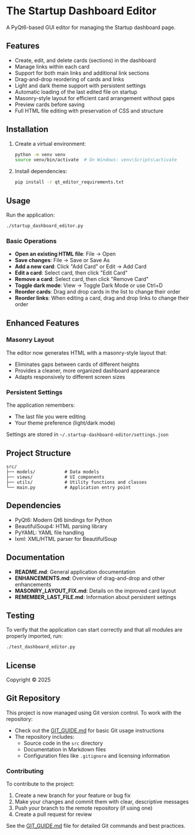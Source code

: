 # The Startup Dashboard Editor

A PyQt6-based GUI editor for managing the Startup dashboard page.

## Features

- Create, edit, and delete cards (sections) in the dashboard
- Manage links within each card
- Support for both main links and additional link sections
- Drag-and-drop reordering of cards and links
- Light and dark theme support with persistent settings
- Automatic loading of the last edited file on startup
- Masonry-style layout for efficient card arrangement without gaps
- Preview cards before saving
- Full HTML file editing with preservation of CSS and structure

## Installation

1. Create a virtual environment:
   ```bash
   python -m venv venv
   source venv/bin/activate  # On Windows: venv\Scripts\activate
   ```

2. Install dependencies:
   ```bash
   pip install -r qt_editor_requirements.txt
   ```

## Usage

Run the application:
```bash
./startup_dashboard_editor.py
```

### Basic Operations

- **Open an existing HTML file**: File → Open
- **Save changes**: File → Save or Save As
- **Add a new card**: Click "Add Card" or Edit → Add Card
- **Edit a card**: Select card, then click "Edit Card"
- **Remove a card**: Select card, then click "Remove Card"
- **Toggle dark mode**: View → Toggle Dark Mode or use Ctrl+D
- **Reorder cards**: Drag and drop cards in the list to change their order
- **Reorder links**: When editing a card, drag and drop links to change their order

## Enhanced Features

### Masonry Layout

The editor now generates HTML with a masonry-style layout that:
- Eliminates gaps between cards of different heights
- Provides a cleaner, more organized dashboard appearance
- Adapts responsively to different screen sizes

### Persistent Settings

The application remembers:
- The last file you were editing
- Your theme preference (light/dark mode)

Settings are stored in `~/.startup-dashboard-editor/settings.json`

## Project Structure

```
src/
├── models/           # Data models
├── views/            # UI components
├── utils/            # Utility functions and classes
└── main.py           # Application entry point
```

## Dependencies

- PyQt6: Modern Qt6 bindings for Python
- BeautifulSoup4: HTML parsing library
- PyYAML: YAML file handling
- lxml: XML/HTML parser for BeautifulSoup

## Documentation

- **README.md**: General application documentation
- **ENHANCEMENTS.md**: Overview of drag-and-drop and other enhancements
- **MASONRY_LAYOUT_FIX.md**: Details on the improved card layout
- **REMEMBER_LAST_FILE.md**: Information about persistent settings

## Testing

To verify that the application can start correctly and that all modules are properly imported, run:

```bash
./test_dashboard_editor.py
```

## License

Copyright © 2025


## Git Repository

This project is now managed using Git version control. To work with the repository:

- Check out the [GIT_GUIDE.md](GIT_GUIDE.md) for basic Git usage instructions
- The repository includes:
  - Source code in the `src` directory
  - Documentation in Markdown files
  - Configuration files like `.gitignore` and licensing information

### Contributing

To contribute to the project:

1. Create a new branch for your feature or bug fix
2. Make your changes and commit them with clear, descriptive messages
3. Push your branch to the remote repository (if using one)
4. Create a pull request for review

See the [GIT_GUIDE.md](GIT_GUIDE.md) file for detailed Git commands and best practices.

